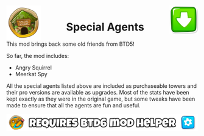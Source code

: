 <a href="https://github.com/GreenBeansAgainstVeganism/SpecialAgents/releases/latest/download/SpecialAgents.dll">
    <img align="left" alt="Icon" height="90" src="Icon.png">
    <img align="right" alt="Download" height="75" src="https://raw.githubusercontent.com/gurrenm3/BTD-Mod-Helper/master/BloonsTD6%20Mod%20Helper/Resources/DownloadBtn.png">
</a>

<h1 align="center">Special Agents</h1>

This mod brings back some old friends from BTD5!

So far, the mod includes:
- Angry Squirrel
- Meerkat Spy

All the special agents listed above are included as purchaseable towers and their pro versions are available as upgrades. Most of the stats have been kept exactly as they were in the original game, but some tweaks have been made to ensure that all the agents are fun and useful.

[![Requires BTD6 Mod Helper](https://raw.githubusercontent.com/gurrenm3/BTD-Mod-Helper/master/banner.png)](https://github.com/gurrenm3/BTD-Mod-Helper#readme)
